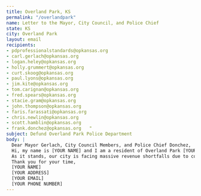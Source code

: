 ```yaml
---
title: Overland Park, KS
permalink: "/overlandpark"	
name: Letter to the Mayor, City Council, and Police Chief	
state: KS	
city: Overland Park	
layout: email	
recipients:	
- pdprofessionalstandards@opkansas.org 	
- carl.gerlach@opkansas.org	
- logan.heley@opkansas.org 	
- holly.grummert@opkansas.org 	
- curt.skoog@opkansas.org 	
- paul.lyons@opkansas.org 	
- jim.kite@opkansas.org 	
- tom.carignan@opkansas.org 	
- fred.spears@opkansas.org 	
- stacie.gram@opkansas.org 	
- john.thompson@opkansas.org 	
- faris.farassati@opkansas.org 	
- chris.newlin@opkansas.org 	
- scott.hamblin@opkansas.org	
- frank.donchez@opkansas.org   "	
subject: Defund Overland Park Police Department	
body: |	
  Dear Mayor Gerlach, City Council Members, and Police Chief Donchez,	
  Hi, my name is [YOUR NAME] and I am a resident of Overland Park [YOUR COUNCIL WARD/NEIGHBORHOOD]. I am asking you to redirect money away from the Overland Park PD and into the public services such as housing, education, and healthcare access, and to consider direct financial relief to citizens (not just businesses) impacted by COVID-19.	
  As it stands, our city is facing massive revenue shortfalls due to conditions created by the COVID-19 Pandemic. Rather than see a further reduction to public services and layoffs of essential public workers, I request that the mayor and city council first and foremost consider significantly defunding the police department. Since 2018, the Police Department has seen a budget increase of just under 5 million dollars, as listed in the 2020 budget information. This money can be spent in other ways that are proven to be more effective in improving community safety and wellness.	
  Thank you for your time,	
  [YOUR NAME]	
  [YOUR ADDRESS]	
  [YOUR EMAIL]	
  [YOUR PHONE NUMBER]
---
```


